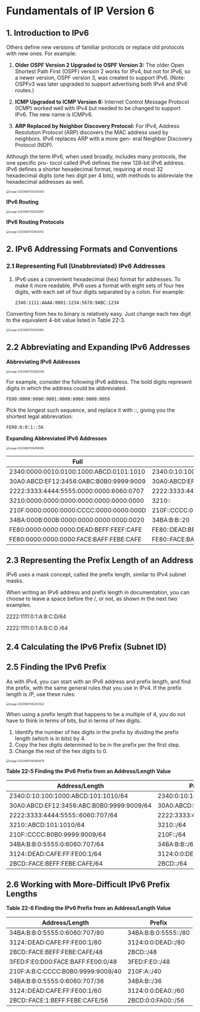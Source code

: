# Fundamentals of IP Version 6

## 1. **Introduction to IPv6**

Others define new versions of familiar protocols or replace old protocols with new ones. For example:

1. **Older OSPF Version 2 Upgraded to OSPF Version 3:** The older Open Shortest Path First (OSPF) version 2 works for IPv4, but not for IPv6, so a newer version, OSPF version 3, was created to support IPv6. (Note: OSPFv3 was later upgraded to support advertising both IPv4 and IPv6 routes.)

2. **ICMP Upgraded to ICMP Version 6:** Internet Control Message Protocol (ICMP) worked well with IPv4 but needed to be changed to support IPv6. The new name is ICMPv6.

3. **ARP Replaced by Neighbor Discovery Protocol:** For IPv4, Address Resolution Protocol (ARP) discovers the MAC address used by neighbors. IPv6 replaces ARP with a more gen- eral Neighbor Discovery Protocol (NDP).

Although the term IPv6, when used broadly, includes many protocols, the one specific pro- tocol called IPv6 defines the new 128-bit IPv6 address. IPv6 defines a shorter hexadecimal format, requiring at most 32 hexadecimal digits (one hex digit per 4 bits), with methods to abbreviate the hexadecimal addresses as well.

<img src="images/image-20230601132035443.png" alt="image-20230601132035443" style="zoom:50%;" />

**IPv6 Routing**

<img src="images/image-20230601132202887.png" alt="image-20230601132202887" style="zoom:50%;" />

**IPv6 Routing Protocols**

<img src="images/image-20230601132643412.png" alt="image-20230601132643412" style="zoom:50%;" />

## 2. **IPv6 Addressing Formats and Conventions**

### 2.1 **Representing Full (Unabbreviated) IPv6 Addresses**

1. IPv6 uses a convenient hexadecimal (hex) format for addresses. To make it more readable, IPv6 uses a format with eight sets of four hex digits, with each set of four digits separated by a colon. For example:

   ```
   2340:1111:AAAA:0001:1234:5678:9ABC:1234
   ```

Converting from hex to binary is relatively easy. Just change each hex digit to the equivalent 4-bit value listed in Table 22-3.

<img src="images/image-20230601133041460.png" alt="image-20230601133041460" style="zoom:50%;" />

## 2.2 **Abbreviating and Expanding IPv6 Addresses**

**Abbreviating IPv6 Addresses**

<img src="images/image-20230601133925258.png" alt="image-20230601133925258" style="zoom:50%;" />

For example, consider the following IPv6 address. The bold digits represent digits in which the address could be abbreviated.

```
FE00:0000:0000:0001:0000:0000:0000:0056
```

Pick the longest such sequence, and replace it with ::, giving you the shortest legal abbreviation:

```
FE00:0:0:1::56
```

**Expanding Abbreviated IPv6 Addresses**

<img src="images/image-20230601134456188.png" alt="image-20230601134456188" style="zoom:50%;" />

| Full                                    | Abbreviation                           |
| --------------------------------------- | -------------------------------------- |
| 2340:0000:0010:0100:1000:ABCD:0101:1010 | 2340:0:10:100\:1000:ABCD\:101:1010     |
| 30A0:ABCD:EF12:3456:0ABC:B0B0:9999:9009 | 30A0:ABCD:EF12:3456:ABC:B0B0:9999:9009 |
| 2222:3333:4444:5555:0000:0000:6060:0707 | 2222:3333:4444:5555::6060:707          |
| 3210:0000:0000:0000:0000:0000:0000:0000 | 3210::                                 |
| 210F:0000:0000:0000:CCCC:0000:0000:000D | 210F::CCCC:0:0:D                       |
| 34BA:000B:000B:0000:0000:0000:0000:0020 | 34BA:B:B::20                           |
| FE80:0000:0000:0000:DEAD:BEFF:FEEF:CAFE | FE80::DEAD:BEFF:FEEF:CAFE              |
| FE80:0000:0000:0000:FACE:BAFF:FEBE:CAFE | FE80::FACE:BAFF:FEBE:CAFE              |

## 2.3 **Representing the Prefix Length of an Address**

IPv6 uses a mask concept, called the prefix length, similar to IPv4 subnet masks.

When writing an IPv6 address and prefix length in documentation, you can choose to leave a space before the /, or not, as shown in the next two examples.

2222:1111:0:1:A:B:C:D/64

2222:1111:0:1:A:B:C:D /64

## 2.4 **Calculating the IPv6 Prefix (Subnet ID)**

## 2.5 **Finding the IPv6 Prefix**

As with IPv4, you can start with an IPv6 address and prefix length, and find the prefix, with the same general rules that you use in IPv4. If the prefix length is /P, use these rules:

<img src="images/image-20230601140202522.png" alt="image-20230601140202522" style="zoom:50%;" />

When using a prefix length that happens to be a multiple of 4, you do not have to think in terms of bits, but in terms of hex digits. 

1. Identify the number of hex digits in the prefix by dividing the prefix length (which is in bits) by 4.
2. Copy the hex digits determined to be in the prefix per the first step.
3. Change the rest of the hex digits to 0.

<img src="images/image-20230601140400579.png" alt="image-20230601140400579" style="zoom:50%;" />

**Table 22-5 Finding the IPv6 Prefix from an Address/Length Value**

| **Address/Length**                        | **Prefix**               |
| ----------------------------------------- | ------------------------ |
| 2340:0:10\:100:1000:ABCD:101:1010/64      | 2340:0:10\:100::/64      |
| 30A0:ABCD:EF12:3456:ABC:B0B0:9999:9009/64 | 30A0:ABCD:EF12:3456::/64 |
| 2222:3333:4444:5555::6060:707/64          | 2222:3333:4444:5555::/64 |
| 3210::ABCD:101:1010/64                    | 3210::/64                |
| 210F::CCCC:B0B0:9999:9009/64              | 210F::/64                |
| 34BA:B:B:0:5555:0:6060:707/64             | 34BA:B:B::/64            |
| 3124::DEAD:CAFE:FF:FE00:1/64              | 3124:0:0:DEAD::/64       |
| 2BCD::FACE:BEFF:FEBE:CAFE/64              | 2BCD::/64                |

## 2.6 **Working with More-Difficult IPv6 Prefix Lengths**

**Table 22-6 Finding the IPv6 Prefix from an Address/Length Value**

| **Address/Length**                | **Prefix**           |
| --------------------------------- | -------------------- |
| 34BA:B:B:0:5555:0:6060:707/80     | 34BA:B:B:0:5555::/80 |
| 3124::DEAD:CAFE:FF:FE00:1/80      | 3124:0:0:DEAD::/80   |
| 2BCD::FACE:BEFF:FEBE:CAFE/48      | 2BCD::/48            |
| 3FED:F:E0:D00:FACE:BAFF:FE00:0/48 | 3FED:F:E0::/48       |
| 210F:A:B:C:CCCC:B0B0:9999:9009/40 | 210F:A::/40          |
| 34BA:B:B:0:5555:0:6060:707/36     | 34BA:B::/36          |
| 3124::DEAD:CAFE:FF:FE00:1/60      | 3124:0:0:DEA0::/60   |
| 2BCD::FACE:1:BEFF:FEBE:CAFE/56    | 2BCD:0:0:FA00::/56   |
